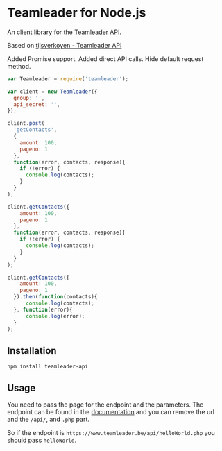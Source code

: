 # Teamleader for Node.js

An client library for the [Teamleader API](http://apidocs.teamleader.be/).

Based on [tijsverkoyen - Teamleader API](https://github.com/tijsverkoyen/node-teamleader)

Added Promise support.
Added direct API calls.
Hide default request method.

```javascript
var Teamleader = require('teamleader');

var client = new Teamleader({
  group: '',
  api_secret: '',
});

client.post(
  'getContacts', 
  {
    amount: 100,
    pageno: 1
  },
  function(error, contacts, response){
    if (!error) {
      console.log(contacts);
    }
  }
);

client.getContacts({
    amount: 100,
    pageno: 1
  },
  function(error, contacts, response){
    if (!error) {
      console.log(contacts);
    }
  }
);

client.getContacts({
    amount: 100,
    pageno: 1
  }).then(function(contacts){
      console.log(contacts);
  }, function(error){
      console.log(error);
  }
);
```

## Installation

`npm install teamleader-api`

## Usage

You need to pass the page for the endpoint and the parameters. The endpoint can be found in the [documentation](http://apidocs.teamleader.be/)
and you can remove the url and the `/api/`, and `.php` part.

So if the endpoint is `https://www.teamleader.be/api/helloWorld.php` you should pass `helloWorld`.
